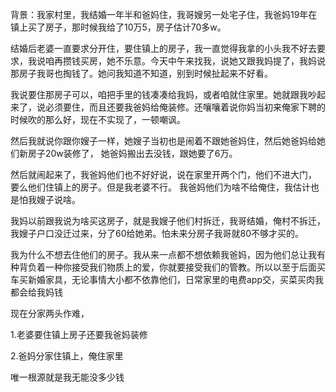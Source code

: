 背景：我家村里，我结婚一年半和爸妈住，我哥嫂另一处宅子住，我爸妈19年在镇上买了房子，那时候我给了10万5，房子估计70多w。

结婚后老婆一直要求分开住，要住镇上的房子，我一直觉得我拿的小头我不好去要求，我说咱再攒钱买房，她不乐意。今天中午来找我，说她又跟我妈提了，我妈说那房子我哥也掏钱了。她问我知道不知道，别到时候扯起来不好看。


我说要住那房子可以，咱把手里的钱凑凑给我妈，或者咱就住家里。她就跟我吵起来了，说必须要住，而且还要我爸妈给俺装修。还嚷嚷着说你妈当初来俺家下聘的时候吹的那么好，现在不实现了，一顿嘲讽。

然后我就说你跟你嫂子一样，她嫂子当初也是闹着不跟她爸妈住，然后她爸妈给她们新房子20w装修了， 她爸妈搬出去没钱，跟她要了6万。


然后就闹起来了，我爸妈他们也不好好说，说在家里开两个门，他们不进大门， 要么他们住镇上的房子。但是我老婆不行。 我爸妈他们为啥不给俺住，我估计也是怕我嫂子说啥。

我妈以前跟我说为啥买这房子，就是我嫂子他们村拆迁，我哥结婚，俺村不拆迁，我嫂子户口没迁过来，分了60给她弟。怕未来分房子我哥就80不够才买的。

我为什么不想去住他们的房子。我从来一点都不想依赖我爸妈，因为他们总让我有种背负着一种你接受我们物质上的爱，你就要接受我们的管教。所以以至于后面买车买新婚家具，无论事情大小都不依靠他们，日常家里的电费app交，买菜买肉我都会给我妈钱


现在分家两头作难，

1.老婆要住镇上房子还要我爸妈装修

2.爸妈分家住镇上，俺住家里


唯一根源就是我无能没多少钱
